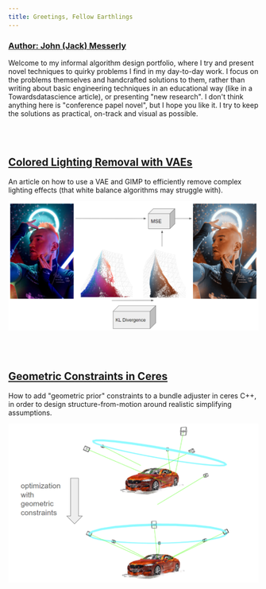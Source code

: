 ```yaml
---
title: Greetings, Fellow Earthlings
---
```


### [Author: John (Jack) Messerly](https://www.linkedin.com/in/jack-messerly-567b9b96/)


Welcome to my informal algorithm design portfolio, where I try and present novel techniques to quirky problems I find in my day-to-day work. I focus on the problems themselves and handcrafted solutions to them, rather than writing about basic engineering techniques in an educational way (like in a Towardsdatascience article), or presenting "new research". I don't think anything here is "conference papel novel", but I hope you like it. I try to keep the solutions as practical, on-track and visual as possible.

<br>
<br>

## [Colored Lighting Removal with VAEs](https://jp-mess.github.io/Advanced-ML-Color-Fixes/)

An article on how to use a VAE and GIMP to efficiently remove complex lighting effects (that white balance algorithms may struggle with).

![cie_scatter](diagrams/model2.png)

<br>
<br>

## [Geometric Constraints in Ceres](https://jp-mess.github.io/relative-geometry-writeup/)

How to add "geometric prior" constraints to a bundle adjuster in ceres C++, in order to design structure-from-motion around realistic simplifying assumptions.

<p align="center">
  <img src="diagrams/optimization_with_geometric_constraints.png" alt="Optimization with Geometric Constraints"/>
</p>

<br>
<br>

